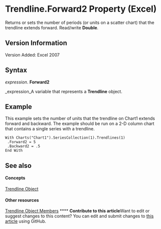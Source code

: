 
# Trendline.Forward2 Property (Excel)

Returns or sets the number of periods (or units on a scatter chart) that the trendline extends forward. Read/write  **Double**.


## Version Information

Version Added: Excel 2007 


## Syntax

 _expression_. **Forward2**

 _expression_A variable that represents a  **Trendline** object.


## Example

This example sets the number of units that the trendline on Chart1 extends forward and backward. The example should be run on a 2-D column chart that contains a single series with a trendline.


```
With Charts("Chart1").SeriesCollection(1).Trendlines(1) 
 .Forward2 = 5 
 .Backward2 = .5 
End With 

```


## See also


#### Concepts


 [Trendline Object](5c04b065-57f4-a059-7c22-50612bd727ea.md)
#### Other resources


 [Trendline Object Members](b63cecc4-6151-f66c-8d73-9f66850046b1.md)
****   **Contribute to this article**Want to edit or suggest changes to this content? You can edit and submit changes to  [this article](https://github.com/jhershey00/VBA_Excel_Test/OpenXMLCon/articles/af44bce5-8354-801e-f111-6adcb305b06b.md) using GitHub.

